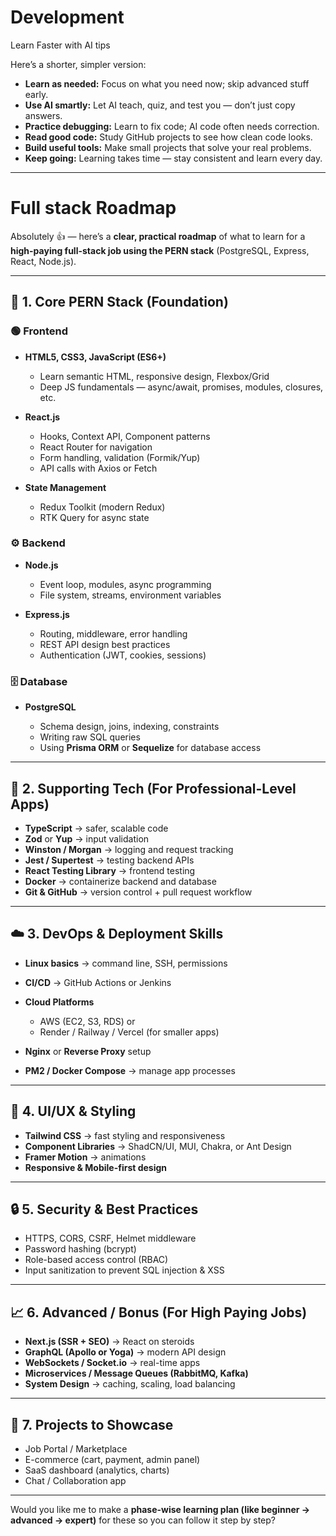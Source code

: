 # Development

Learn Faster with AI tips

Here’s a shorter, simpler version:

* **Learn as needed:** Focus on what you need now; skip advanced stuff early.
* **Use AI smartly:** Let AI teach, quiz, and test you — don’t just copy answers.
* **Practice debugging:** Learn to fix code; AI code often needs correction.
* **Read good code:** Study GitHub projects to see how clean code looks.
* **Build useful tools:** Make small projects that solve your real problems.
* **Keep going:** Learning takes time — stay consistent and learn every day.


---



# Full stack Roadmap

Absolutely 👍 — here’s a **clear, practical roadmap** of what to learn for a **high-paying full-stack job using the PERN stack** (PostgreSQL, Express, React, Node.js).

---

## 🧱 1. Core PERN Stack (Foundation)

### 🟢 Frontend

* **HTML5, CSS3, JavaScript (ES6+)**

  * Learn semantic HTML, responsive design, Flexbox/Grid
  * Deep JS fundamentals — async/await, promises, modules, closures, etc.
* **React.js**

  * Hooks, Context API, Component patterns
  * React Router for navigation
  * Form handling, validation (Formik/Yup)
  * API calls with Axios or Fetch
* **State Management**

  * Redux Toolkit (modern Redux)
  * RTK Query for async state

### ⚙️ Backend

* **Node.js**

  * Event loop, modules, async programming
  * File system, streams, environment variables
* **Express.js**

  * Routing, middleware, error handling
  * REST API design best practices
  * Authentication (JWT, cookies, sessions)

### 🗄 Database

* **PostgreSQL**

  * Schema design, joins, indexing, constraints
  * Writing raw SQL queries
  * Using **Prisma ORM** or **Sequelize** for database access

---

## 💾 2. Supporting Tech (For Professional-Level Apps)

* **TypeScript** → safer, scalable code
* **Zod** or **Yup** → input validation
* **Winston / Morgan** → logging and request tracking
* **Jest / Supertest** → testing backend APIs
* **React Testing Library** → frontend testing
* **Docker** → containerize backend and database
* **Git & GitHub** → version control + pull request workflow

---

## ☁️ 3. DevOps & Deployment Skills

* **Linux basics** → command line, SSH, permissions
* **CI/CD** → GitHub Actions or Jenkins
* **Cloud Platforms**

  * AWS (EC2, S3, RDS) or
  * Render / Railway / Vercel (for smaller apps)
* **Nginx** or **Reverse Proxy** setup
* **PM2 / Docker Compose** → manage app processes

---

## 🎨 4. UI/UX & Styling

* **Tailwind CSS** → fast styling and responsiveness
* **Component Libraries** → ShadCN/UI, MUI, Chakra, or Ant Design
* **Framer Motion** → animations
* **Responsive & Mobile-first design**

---

## 🔒 5. Security & Best Practices

* HTTPS, CORS, CSRF, Helmet middleware
* Password hashing (bcrypt)
* Role-based access control (RBAC)
* Input sanitization to prevent SQL injection & XSS

---

## 📈 6. Advanced / Bonus (For High Paying Jobs)

* **Next.js (SSR + SEO)** → React on steroids
* **GraphQL (Apollo or Yoga)** → modern API design
* **WebSockets / Socket.io** → real-time apps
* **Microservices / Message Queues (RabbitMQ, Kafka)**
* **System Design** → caching, scaling, load balancing

---

## 🧠 7. Projects to Showcase

* Job Portal / Marketplace
* E-commerce (cart, payment, admin panel)
* SaaS dashboard (analytics, charts)
* Chat / Collaboration app

---

Would you like me to make a **phase-wise learning plan (like beginner → advanced → expert)** for these so you can follow it step by step?
